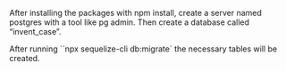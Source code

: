 After installing the packages with npm install, create a server named postgres with a tool like pg admin. Then create a database called “invent_case”.

After running ``npx sequelize-cli db:migrate` the necessary tables will be created.
